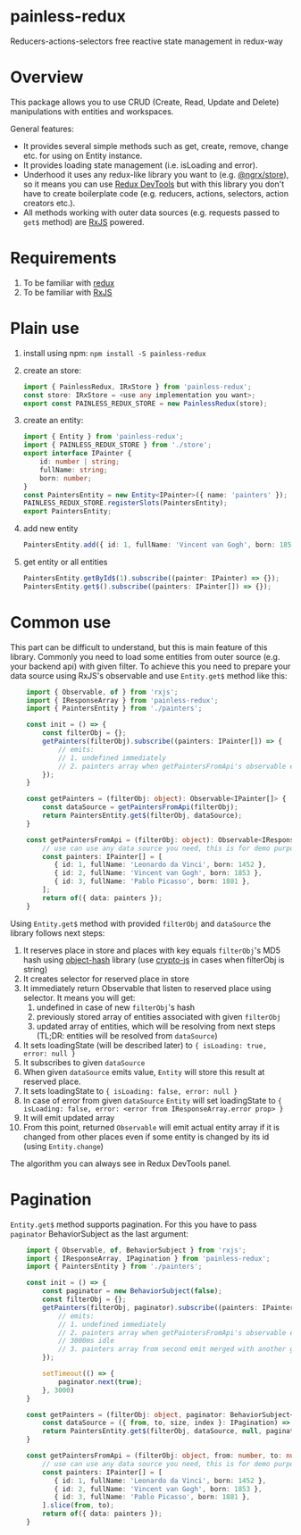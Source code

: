 # painless-redux
Reducers-actions-selectors free reactive state management in redux-way

# Overview
This package allows you to use CRUD (Create, Read, Update and Delete) manipulations with entities and workspaces.

General features:
- It provides several simple methods such as get, create, remove, change etc. for using on Entity instance.
- It provides loading state management (i.e. isLoading and error).
- Underhood it uses any redux-like library you want to (e.g. [@ngrx/store](https://github.com/ngrx/platform)), so it means you can use [Redux DevTools](https://chrome.google.com/webstore/detail/redux-devtools/lmhkpmbekcpmknklioeibfkpmmfibljd?hl=ru) but with this library you don't have to create boilerplate code (e.g. reducers, actions, selectors, action creators etc.).
- All methods working with outer data sources (e.g. requests passed to `get$` method) are [RxJS](https://github.com/ReactiveX/rxjs) powered.

# Requirements
1. To be familiar with [redux](https://github.com/reduxjs/redux)
2. To be familiar with [RxJS](https://github.com/ReactiveX/rxjs)

# Plain use

1. install using npm:
	`npm install -S painless-redux`

2. create an store:
    ```typescript
	import { PainlessRedux, IRxStore } from 'painless-redux';
	const store: IRxStore = <use any implementation you want>;
    export const PAINLESS_REDUX_STORE = new PainlessRedux(store);
    ```

3. create an entity:
	```typescript
	import { Entity } from 'painless-redux';
	import { PAINLESS_REDUX_STORE } from './store';
	export interface IPainter {
		id: number | string;
		fullName: string;
		born: number;
	}
	const PaintersEntity = new Entity<IPainter>({ name: 'painters' });
	PAINLESS_REDUX_STORE.registerSlots(PaintersEntity);
	export PaintersEntity;
	```

4. add new entity
    ```typescript
   PaintersEntity.add({ id: 1, fullName: 'Vincent van Gogh', born: 1853 });
    ```
5. get entity or all entities
    ```typescript
    PaintersEntity.getById$(1).subscribe((painter: IPainter) => {});
    PaintersEntity.get$().subscribe((painters: IPainter[]) => {});
    ```
# Common use

This part can be difficult to understand, but this is main feature of this library.
Commonly you need to load some entities from outer source (e.g. your backend api) with given filter. To achieve this you need to prepare your data source using RxJS's observable and use `Entity.get$` method like this:


```typescript
    import { Observable, of } from 'rxjs';
    import { IResponseArray } from 'painless-redux';
    import { PaintersEntity } from './painters';

    const init = () => {
        const filterObj = {};
        getPainters(filterObj).subscribe((painters: IPainter[]) => {
            // emits:
            // 1. undefined immediately
            // 2. painters array when getPaintersFromApi's observable emits.
        });
    }

    const getPainters = (filterObj: object): Observable<IPainter[]> {
        const dataSource = getPaintersFromApi(filterObj);
        return PaintersEntity.get$(filterObj, dataSource);
    }

    const getPaintersFromApi = (filterObj: object): Observable<IResponseArray<IPainter>> => {
        // use can use any data source you need, this is for demo purposes.
        const painters: IPainter[] = [
           { id: 1, fullName: 'Leonardo da Vinci', born: 1452 },
           { id: 2, fullName: 'Vincent van Gogh', born: 1853 },
           { id: 3, fullName: 'Pablo Picasso', born: 1881 },
        ];
        return of({ data: painters });
    }
```

Using `Entity.get$` method with provided `filterObj` and `dataSource` the library follows next steps:
1. It reserves place in store and places with key equals `filterObj`'s MD5 hash using [object-hash](https://github.com/puleos/object-hash/) library (use [crypto-js](https://github.com/brix/crypto-js) in cases when filterObj is string)
2. It creates selector for reserved place in store
3. It immediately return Observable that listen to reserved place using selector. It means you will get:
   1. undefined in case of new `filterObj`'s hash
   2. previously stored array of entities associated with given `filterObj`
   3. updated array of entities, which will be resolving from next steps (TL;DR: entities will be resolved from `dataSource`)
4. It sets loadingState (will be described later) to `{ isLoading: true, error: null }`
5. It subscribes to given `dataSource`
6. When given `dataSource` emits value, `Entity` will store this result at reserved place.
7. It sets loadingState to `{ isLoading: false, error: null }`
8. In case of error from given `dataSource` `Entity` will set loadingState to `{ isLoading: false, error: <error from IResponseArray.error prop> }`
9. It will emit updated array
10. From this point, returned `Observable` will emit actual entity array if it is changed from other places even if some entity is changed by its id (using `Entity.change`)

The algorithm you can always see in Redux DevTools panel.

# Pagination

`Entity.get$` method supports pagination. For this you have to pass `paginator` BehaviorSubject as the last argument:

```typescript
    import { Observable, of, BehaviorSubject } from 'rxjs';
    import { IResponseArray, IPagination } from 'painless-redux';
    import { PaintersEntity } from './painters';

    const init = () => {
        const paginator = new BehaviorSubject(false);
        const filterObj = {};
        getPainters(filterObj, paginator).subscribe((painters: IPainter[]) => {
            // emits:
            // 1. undefined immediately
            // 2. painters array when getPaintersFromApi's observable emits.
            // 3000ms idle
            // 3. painters array from second emit merged with another getPaintersFromApi's observable emits.
        });

        setTimeout(() => {
            paginator.next(true);
        }, 3000)
    }

    const getPainters = (filterObj: object, paginator: BehaviorSubject<boolean>): Observable<IPainter[]> {
        const dataSource = ({ from, to, size, index }: IPagination) => getPaintersFromApi(filterObj, from, to);
        return PaintersEntity.get$(filterObj, dataSource, null, paginator);
    }

    const getPaintersFromApi = (filterObj: object, from: number, to: number): Observable<IResponseArray<IPainter>> => {
        // use can use any data source you need, this is for demo purposes.
        const painters: IPainter[] = [
           { id: 1, fullName: 'Leonardo da Vinci', born: 1452 },
           { id: 2, fullName: 'Vincent van Gogh', born: 1853 },
           { id: 3, fullName: 'Pablo Picasso', born: 1881 },
        ].slice(from, to);
        return of({ data: painters });
    }

